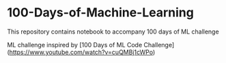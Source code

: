 # 100-Days-of-Machine-Learning
This repository contains notebook to accompany 100 days of ML challenge


ML challenge inspired by <!--Links--> [100 Days of ML Code Challenge] (https://www.youtube.com/watch?v=cuQMBj1cWPo)
